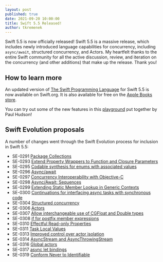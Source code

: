 ```yaml
---
layout: post
published: true
date: 2021-09-20 10:00:00
title: Swift 5.5 Released!
author: tkremenek
---
```


Swift 5.5 is now officially released!  Swift 5.5 is a massive release, which includes newly introduced language capabilities for concurrency, including `async/await`, structured concurrency, and Actors.  My heartfelt thanks to the entire Swift community for all the active discussion, review, and iteration on the concurrency (and other additions) that make up the release.  Thank you!

## How to learn more

An updated version of [The Swift Programming Language](https://docs.swift.org/swift-book/) for Swift 5.5 is now available on Swift.org. It is also available for free on the [Apple Books store](https://itunes.apple.com/us/book/the-swift-programming-language/id881256329?mt=11).

You can try out some of the new features in this [playground](https://github.com/twostraws/whats-new-in-swift-5-5) put together by Paul Hudson!

## Swift Evolution proposals

A number of changes went through the Swift Evolution process for inclusion in Swift 5.5:

* SE-0291 [Package Collections](https://github.com/swiftlang/swift-evolution/blob/main/proposals/0291-package-collections.md)
* SE-0293 [Extend Property Wrappers to Function and Closure Parameters](https://github.com/swiftlang/swift-evolution/blob/main/proposals/0293-extend-property-wrappers-to-function-and-closure-parameters.md)
* SE-0295 [Codable synthesis for enums with associated values](https://github.com/swiftlang/swift-evolution/blob/main/proposals/0295-codable-synthesis-for-enums-with-associated-values.md)
* SE-0296 [Async/await](https://github.com/swiftlang/swift-evolution/blob/main/proposals/0296-async-await.md)
* SE-0297 [Concurrency Interoperability with Objective-C](https://github.com/swiftlang/swift-evolution/blob/main/proposals/0297-concurrency-objc.md)
* SE-0298 [Async/Await: Sequences](https://github.com/swiftlang/swift-evolution/blob/main/proposals/0298-asyncsequence.md)
* SE-0299 [Extending Static Member Lookup in Generic Contexts](https://github.com/swiftlang/swift-evolution/blob/main/proposals/0299-extend-generic-static-member-lookup.md)
* SE-0300 [Continuations for interfacing async tasks with synchronous code](https://github.com/swiftlang/swift-evolution/blob/main/proposals/0300-continuation.md)
* SE-0304 [Structured concurrency](https://github.com/swiftlang/swift-evolution/blob/main/proposals/0304-structured-concurrency.md)
* SE-0306 [Actors](https://github.com/swiftlang/swift-evolution/blob/main/proposals/0306-actors.md)
* SE-0307 [Allow interchangeable use of CGFloat and Double types](https://github.com/swiftlang/swift-evolution/blob/main/proposals/0307-allow-interchangeable-use-of-double-cgfloat-types.md)
* SE-0308 [if for postfix member expressions](https://github.com/swiftlang/swift-evolution/blob/main/proposals/0308-postfix-if-config-expressions.md)
* SE-0310 [Effectful Read-only Properties](https://github.com/swiftlang/swift-evolution/blob/main/proposals/0310-effectful-readonly-properties.md)
* SE-0311 [Task Local Values](https://github.com/swiftlang/swift-evolution/blob/main/proposals/0311-task-locals.md)
* SE-0313 [Improved control over actor isolation](https://github.com/swiftlang/swift-evolution/blob/main/proposals/0313-actor-isolation-control.md)
* SE-0314 [AsyncStream and AsyncThrowingStream](https://github.com/swiftlang/swift-evolution/blob/main/proposals/0314-async-stream.md)
* SE-0316 [Global actors](https://github.com/swiftlang/swift-evolution/blob/main/proposals/0316-global-actors.md)
* SE-0317 [async let bindings](https://github.com/swiftlang/swift-evolution/blob/main/proposals/0317-async-let.md)
* SE-0319 [Conform Never to Identifiable](https://github.com/swiftlang/swift-evolution/blob/main/proposals/0319-never-identifiable.md)
